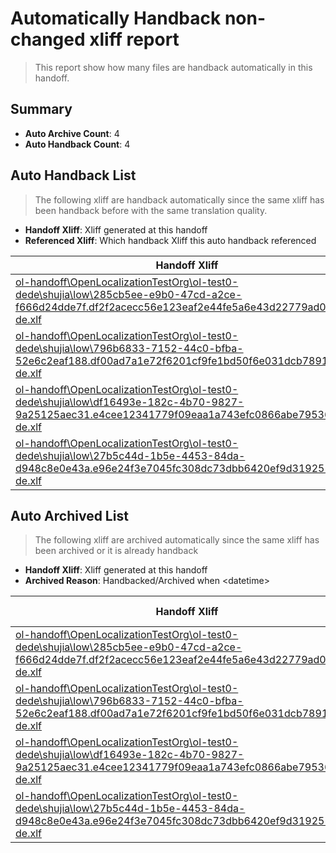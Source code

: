 # Automatically Handback non-changed xliff report
> This report show how many files are handback automatically in this handoff.

## Summary
* **Auto Archive Count**: 4
* **Auto Handback Count**: 4

## Auto Handback List
> The following xliff are handback automatically since the same xliff has been handback before with the same translation quality.

* **Handoff Xliff**: Xliff generated at this handoff
* **Referenced Xliff**: Which handback Xliff this auto handback referenced

| Handoff Xliff | Referenced Xliff | 
| --- | --- | 
| [ol-handoff\OpenLocalizationTestOrg\ol-test0-dede\shujia\low\285cb5ee-e9b0-47cd-a2ce-f666d24dde7f.df2f2acecc56e123eaf2e44fe5a6e43d22779ad0.de-de.xlf](https://github.com/OpenLocalizationTestOrg/ol-test0-handoff/blob/fb9cfb01f118ea08a27d50745c7d15673bc4c343/ol-handoff/OpenLocalizationTestOrg/ol-test0-dede/shujia/low/285cb5ee-e9b0-47cd-a2ce-f666d24dde7f.df2f2acecc56e123eaf2e44fe5a6e43d22779ad0.de-de.xlf) | [ol-handback\OpenLocalizationTestOrg\ol-test0-dede\shujia\high\285cb5ee-e9b0-47cd-a2ce-f666d24dde7f.df2f2acecc56e123eaf2e44fe5a6e43d22779ad0.de-de.xlf](https://github.com/OpenLocalizationTestOrg/ol-test0-handback/blob/6c9050f6f20e6551f34b744d736bbee92ced55bc/ol-handback/OpenLocalizationTestOrg/ol-test0-dede/shujia/high/285cb5ee-e9b0-47cd-a2ce-f666d24dde7f.df2f2acecc56e123eaf2e44fe5a6e43d22779ad0.de-de.xlf) | 
| [ol-handoff\OpenLocalizationTestOrg\ol-test0-dede\shujia\low\796b6833-7152-44c0-bfba-52e6c2eaf188.df00ad7a1e72f6201cf9fe1bd50f6e031dcb7891.de-de.xlf](https://github.com/OpenLocalizationTestOrg/ol-test0-handoff/blob/fb9cfb01f118ea08a27d50745c7d15673bc4c343/ol-handoff/OpenLocalizationTestOrg/ol-test0-dede/shujia/low/796b6833-7152-44c0-bfba-52e6c2eaf188.df00ad7a1e72f6201cf9fe1bd50f6e031dcb7891.de-de.xlf) | [ol-handback\OpenLocalizationTestOrg\ol-test0-dede\shujia\high\796b6833-7152-44c0-bfba-52e6c2eaf188.df00ad7a1e72f6201cf9fe1bd50f6e031dcb7891.de-de.xlf](https://github.com/OpenLocalizationTestOrg/ol-test0-handback/blob/6c9050f6f20e6551f34b744d736bbee92ced55bc/ol-handback/OpenLocalizationTestOrg/ol-test0-dede/shujia/high/796b6833-7152-44c0-bfba-52e6c2eaf188.df00ad7a1e72f6201cf9fe1bd50f6e031dcb7891.de-de.xlf) | 
| [ol-handoff\OpenLocalizationTestOrg\ol-test0-dede\shujia\low\df16493e-182c-4b70-9827-9a25125aec31.e4cee12341779f09eaa1a743efc0866abe795363.de-de.xlf](https://github.com/OpenLocalizationTestOrg/ol-test0-handoff/blob/fb9cfb01f118ea08a27d50745c7d15673bc4c343/ol-handoff/OpenLocalizationTestOrg/ol-test0-dede/shujia/low/df16493e-182c-4b70-9827-9a25125aec31.e4cee12341779f09eaa1a743efc0866abe795363.de-de.xlf) | [ol-handback\OpenLocalizationTestOrg\ol-test0-dede\shujia\high\df16493e-182c-4b70-9827-9a25125aec31.e4cee12341779f09eaa1a743efc0866abe795363.de-de.xlf](https://github.com/OpenLocalizationTestOrg/ol-test0-handback/blob/e93f24e75a5e59ee1d9f504cfd421184f8484b61/ol-handback/OpenLocalizationTestOrg/ol-test0-dede/shujia/high/df16493e-182c-4b70-9827-9a25125aec31.e4cee12341779f09eaa1a743efc0866abe795363.de-de.xlf) | 
| [ol-handoff\OpenLocalizationTestOrg\ol-test0-dede\shujia\low\27b5c44d-1b5e-4453-84da-d948c8e0e43a.e96e24f3e7045fc308dc73dbb6420ef9d3192555.de-de.xlf](https://github.com/OpenLocalizationTestOrg/ol-test0-handoff/blob/fb9cfb01f118ea08a27d50745c7d15673bc4c343/ol-handoff/OpenLocalizationTestOrg/ol-test0-dede/shujia/low/27b5c44d-1b5e-4453-84da-d948c8e0e43a.e96e24f3e7045fc308dc73dbb6420ef9d3192555.de-de.xlf) | [ol-handback\OpenLocalizationTestOrg\ol-test0-dede\shujia\high\27b5c44d-1b5e-4453-84da-d948c8e0e43a.e96e24f3e7045fc308dc73dbb6420ef9d3192555.de-de.xlf](https://github.com/OpenLocalizationTestOrg/ol-test0-handback/blob/e93f24e75a5e59ee1d9f504cfd421184f8484b61/ol-handback/OpenLocalizationTestOrg/ol-test0-dede/shujia/high/27b5c44d-1b5e-4453-84da-d948c8e0e43a.e96e24f3e7045fc308dc73dbb6420ef9d3192555.de-de.xlf) | 

## Auto Archived List
> The following xliff are archived automatically since the same xliff has been archived or it is already handback

* **Handoff Xliff**: Xliff generated at this handoff
* **Archived Reason**: Handbacked/Archived when &lt;datetime&gt;

| Handoff Xliff | Archived Reason | 
| --- | --- | 
| [ol-handoff\OpenLocalizationTestOrg\ol-test0-dede\shujia\low\285cb5ee-e9b0-47cd-a2ce-f666d24dde7f.df2f2acecc56e123eaf2e44fe5a6e43d22779ad0.de-de.xlf](https://github.com/OpenLocalizationTestOrg/ol-test0-handoff/blob/fb9cfb01f118ea08a27d50745c7d15673bc4c343/ol-handoff/OpenLocalizationTestOrg/ol-test0-dede/shujia/low/285cb5ee-e9b0-47cd-a2ce-f666d24dde7f.df2f2acecc56e123eaf2e44fe5a6e43d22779ad0.de-de.xlf) | Handbacked | 
| [ol-handoff\OpenLocalizationTestOrg\ol-test0-dede\shujia\low\796b6833-7152-44c0-bfba-52e6c2eaf188.df00ad7a1e72f6201cf9fe1bd50f6e031dcb7891.de-de.xlf](https://github.com/OpenLocalizationTestOrg/ol-test0-handoff/blob/fb9cfb01f118ea08a27d50745c7d15673bc4c343/ol-handoff/OpenLocalizationTestOrg/ol-test0-dede/shujia/low/796b6833-7152-44c0-bfba-52e6c2eaf188.df00ad7a1e72f6201cf9fe1bd50f6e031dcb7891.de-de.xlf) | Handbacked | 
| [ol-handoff\OpenLocalizationTestOrg\ol-test0-dede\shujia\low\df16493e-182c-4b70-9827-9a25125aec31.e4cee12341779f09eaa1a743efc0866abe795363.de-de.xlf](https://github.com/OpenLocalizationTestOrg/ol-test0-handoff/blob/fb9cfb01f118ea08a27d50745c7d15673bc4c343/ol-handoff/OpenLocalizationTestOrg/ol-test0-dede/shujia/low/df16493e-182c-4b70-9827-9a25125aec31.e4cee12341779f09eaa1a743efc0866abe795363.de-de.xlf) | Handbacked | 
| [ol-handoff\OpenLocalizationTestOrg\ol-test0-dede\shujia\low\27b5c44d-1b5e-4453-84da-d948c8e0e43a.e96e24f3e7045fc308dc73dbb6420ef9d3192555.de-de.xlf](https://github.com/OpenLocalizationTestOrg/ol-test0-handoff/blob/fb9cfb01f118ea08a27d50745c7d15673bc4c343/ol-handoff/OpenLocalizationTestOrg/ol-test0-dede/shujia/low/27b5c44d-1b5e-4453-84da-d948c8e0e43a.e96e24f3e7045fc308dc73dbb6420ef9d3192555.de-de.xlf) | Handbacked | 

